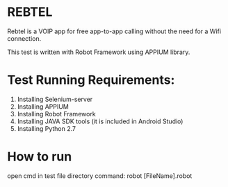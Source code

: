 # REBTEL
Rebtel is a VOIP app for free app-to-app calling without the need for a Wifi connection.

This test is written with Robot Framework using APPIUM library. 

# Test Running Requirements: 
1. Installing Selenium-server 
2. Installing APPIUM 
3. Installing Robot Framework 
4. Installing JAVA SDK tools (it is included in Android Studio) 
5. Installing Python 2.7 

# How to run
open cmd in test file directory
command: robot [FileName].robot 
